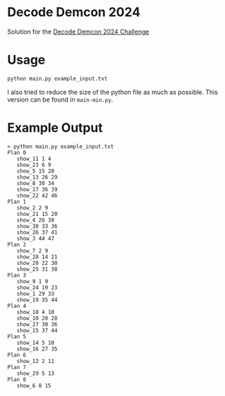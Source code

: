 # Decode Demcon 2024

Solution for the [Decode Demcon 2024 Challenge](https://mailing.demcon.com/lp/decode-demcon-challenge-festival-schedule-generator)

# Usage


```bash
python main.py example_input.txt
```

I also tried to reduce the size of the python file as much as possible. This version can be found in `main-min.py`.

# Example Output

```
> python main.py example_input.txt
Plan 0
   show_11 1 4
   show_23 6 9
   show_5 15 20
   show_13 26 29
   show_8 30 34
   show_17 36 39
   show_22 42 46
Plan 1
   show_2 2 9
   show_21 15 20
   show_4 26 30
   show_30 33 36
   show_26 37 41
   show_3 44 47
Plan 2
   show_7 2 9
   show_28 14 21
   show_20 22 30
   show_25 31 38
Plan 3
   show_9 1 9
   show_24 19 23
   show_1 29 33
   show_19 35 44
Plan 4
   show_18 4 10
   show_10 20 28
   show_27 30 36
   show_15 37 44
Plan 5
   show_14 5 10
   show_16 27 35
Plan 6
   show_12 2 11
Plan 7
   show_29 5 13
Plan 8
   show_6 8 15
```
